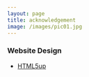 ```yaml
---
layout: page
title: acknowledgement
image: /images/pic01.jpg
---
```

### Website Design
- [HTML5up](http://html5up.net/)
